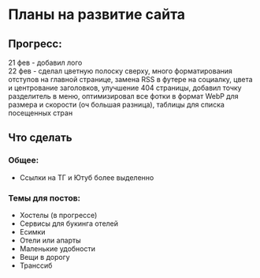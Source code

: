 # Планы на развитие сайта

## Прогресс:
21 фев - добавил лого  
22 фев - сделал цветную полоску сверху, много форматирования отступов на главной странице, замена RSS в футере на социалку, цвета и центрование заголовков, улучшение 404 страницы, добавил точку разделитель в меню, оптимизировал все фотки в формат WebP для размера и скорости (оч большая разница), таблицы для списка посещенных стран

## Что сделать
### Общее:
- Ссылки на ТГ и Ютуб более выделенно

### Темы для постов:
- Хостелы (в прогрессе)
- Сервисы для букинга отелей
- Есимки
- Отели или апарты
- Маленькие удобности
- Вещи в дорогу
- Транссиб
